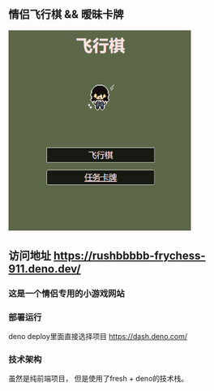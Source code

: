 ## 情侣飞行棋 && 暧昧卡牌

<img src="menu.png" width="360px" alt="情侣小游戏"/>

## 访问地址 https://rushbbbbb-frychess-911.deno.dev/

### 这是一个情侣专用的小游戏网站

### 部署运行

deno deploy里面直接选择项目 https://dash.deno.com/

### 技术架构

虽然是纯前端项目， 但是使用了fresh + deno的技术栈。
